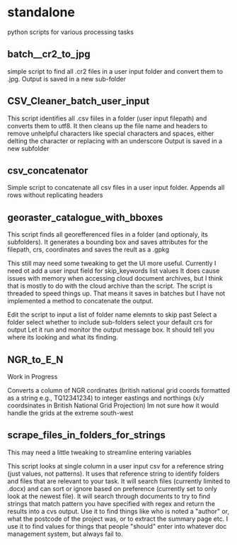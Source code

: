 # standalone
python scripts for various processing tasks

## batch__cr2_to_jpg

simple script to find all .cr2 files in a user input folder and convert them to .jpg. 
Output is saved in a new sub-folder

## CSV_Cleaner_batch_user_input

This script identifies all .csv fiiles in a folder (user input filepath) and converts them to utf8. It then cleans up the file name and headers to remove unhelpful characters like special characters and spaces, either delting the character or replacing with an underscore
Output is saved in a new subfolder

## csv_concatenator

Simple script to concatenate all csv files in a user input folder. Appends all rows without replicating headers

## georaster_catalogue_with_bboxes

This script finds all georefferenced files in a folder (and optionaly, its subfolders). It generates a bounding box and saves attributes for the filepath, crs, coordinates and saves the reult as a .gpkg

This still may need some tweaking to get the UI more useful. Currently I need ot add a user input field for skip_keywords list values
It does cause issues with memory when accessing cloud document archives, but I think that is mostly to do with the cloud archive than the script.
The script is threaded to speed things up. That means it saves in batches but I have not implemented a method to concatenate the output. 

Edit the script to input a list of folder name elemnts to skip past
Select a folder
select whether to include sub-folders
select your default crs for output 
Let it run and monitor the output message box. It should tell you where its looking and what its finding.  

## NGR_to_E_N

Work in Progress

Converts a column of NGR cordinates (british national grid coords formatted as a string e.g., TQ12341234) to integer eastings and northings (x/y coordsinates in British National Grid Projection)
Im not sure how it would handle the grids at the extreme south-west

## scrape_files_in_folders_for_strings

This may need a little tweaking to streamline entering variables

This script looks at single column in a user input csv for a reference string (just values, not patterns). It uses that reference string to identify folders and files that are relevant to your task. It will search files (currently limited to .docx) and can sort or ignore based on preference (currently set to only look at the newest file). 
It will search through documents to try to find strings that match pattern you have specified with regex and return the results into a cvs output. 
Use it to find things like who is noted a "author" or, what the postcode of the project was, or to extract the summary page etc. I use it to find values for things that people "should" enter into whatever doc management system, but always fail to. 

